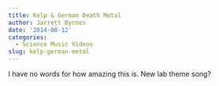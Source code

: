 ```yaml
---
title: Kelp & German Death Metal
author: Jarrett Byrnes
date: '2014-08-12'
categories:
  - Science Music Videos
slug: kelp-german-metal
---
```


I have no words for how amazing this is. New lab theme song?
